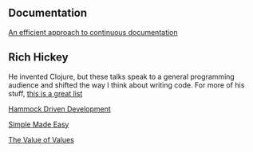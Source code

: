 ## Documentation

[An efficient approach to continuous documentation](https://www.oreilly.com/ideas/an-efficient-approach-to-continuous-documentation)

## Rich Hickey

He invented Clojure, but these talks speak to a general programming audience and shifted the way I think about writing code. For more of his stuff, [this is a great list](https://changelog.com/posts/rich-hickeys-greatest-hits)

[Hammock Driven Development](https://www.youtube.com/watch?v=f84n5oFoZBc)

[Simple Made Easy](https://www.infoq.com/presentations/Simple-Made-Easy)

[The Value of Values](https://www.infoq.com/presentations/Value-Values)
